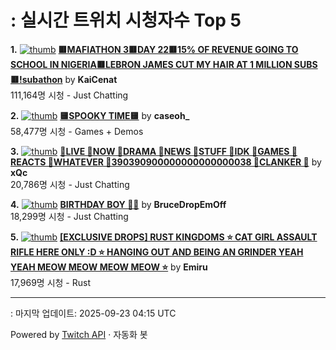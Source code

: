 # : 실시간 트위치 시청자수 Top 5

**1.** [![thumb](https://static-cdn.jtvnw.net/previews-ttv/live_user_kaicenat-320x180.jpg)](https://twitch.tv/KaiCenat)
**[🟥MAFIATHON 3🟥DAY 22🟥15% OF REVENUE GOING TO SCHOOL IN NIGERIA🟥LEBRON JAMES CUT MY HAIR AT 1 MILLION SUBS🟥!subathon](https://twitch.tv/KaiCenat)** by **KaiCenat**<br>111,164명 시청  - Just Chatting

**2.** [![thumb](https://static-cdn.jtvnw.net/previews-ttv/live_user_caseoh_-320x180.jpg)](https://twitch.tv/caseoh_)
**[🟨SPOOKY TIME🟨](https://twitch.tv/caseoh_)** by **caseoh_**<br>58,477명 시청  - Games + Demos

**3.** [![thumb](https://static-cdn.jtvnw.net/previews-ttv/live_user_xqc-320x180.jpg)](https://twitch.tv/xQc)
**[🦾LIVE 🦾NOW 🦾DRAMA 🦾NEWS 🦾STUFF 🦾IDK 🦾GAMES 🦾REACTS 🦾WHATEVER 🦾390390900000000000000038 🦾CLANKER 🦾](https://twitch.tv/xQc)** by **xQc**<br>20,786명 시청  - Just Chatting

**4.** [![thumb](https://static-cdn.jtvnw.net/previews-ttv/live_user_brucedropemoff-320x180.jpg)](https://twitch.tv/BruceDropEmOff)
**[BIRTHDAY BOY 🎈🎂](https://twitch.tv/BruceDropEmOff)** by **BruceDropEmOff**<br>18,299명 시청  - Just Chatting

**5.** [![thumb](https://static-cdn.jtvnw.net/previews-ttv/live_user_emiru-320x180.jpg)](https://twitch.tv/Emiru)
**[[EXCLUSIVE DROPS] RUST KINGDOMS ⭐ CAT GIRL ASSAULT RIFLE HERE ONLY :D ⭐ HANGING OUT AND BEING AN GRINDER YEAH YEAH MEOW MEOW MEOW MEOW ⭐](https://twitch.tv/Emiru)** by **Emiru**<br>17,969명 시청  - Rust


---
: 마지막 업데이트: 2025-09-23 04:15 UTC

Powered by [Twitch API](https://dev.twitch.tv/docs/api/reference) · 자동화 봇